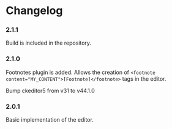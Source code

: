 # Changelog

### 2.1.1
Build is included in the repository.
### 2.1.0
Footnotes plugin is added. Allows the creation of ``<footnote content="MY_CONTENT">[Footnote]</footnote>`` tags in the editor.

Bump ckeditor5 from v31 to v44.1.0

### 2.0.1
Basic implementation of the editor.